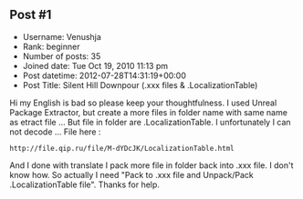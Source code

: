 ## Post #1
- Username: Venushja
- Rank: beginner
- Number of posts: 35
- Joined date: Tue Oct 19, 2010 11:13 pm
- Post datetime: 2012-07-28T14:31:19+00:00
- Post Title: Silent Hill Downpour (.xxx files & .LocalizationTable)

Hi my English is bad so please keep your thoughtfulness.
I used Unreal Package Extractor, but create a more files in folder name with same name as etract file ...
But file in folder are .LocalizationTable. I unfortunately I can not decode ... File here : 
```
http://file.qip.ru/file/M-dYDcJK/LocalizationTable.html 
```

And I done with translate I pack more file in folder back into .xxx file. I don't know how. 
So actually I need "Pack to .xxx file and Unpack/Pack .LocalizationTable file".
Thanks for help.
